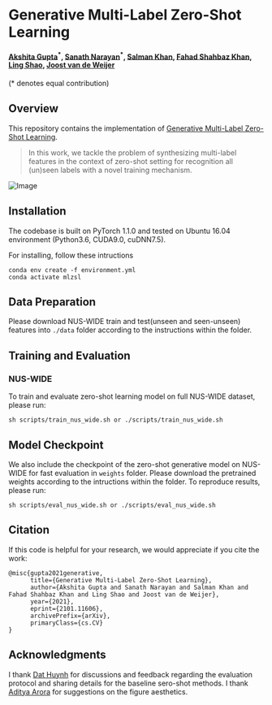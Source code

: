 # Generative Multi-Label Zero-Shot Learning

#### [Akshita Gupta](https://scholar.google.com/citations?user=G01YeI0AAAAJ&hl=en)<sup>\*</sup>, [Sanath Narayan](https://scholar.google.com/citations?user=Bx7EFGoAAAAJ&hl=en)<sup>\*</sup>, [Salman Khan](https://scholar.google.com/citations?user=M59O9lkAAAAJ&hl=en), [Fahad Shahbaz Khan](https://scholar.google.es/citations?user=zvaeYnUAAAAJ&hl=en), [Ling Shao](https://scholar.google.com/citations?user=z84rLjoAAAAJ&hl=en), [Joost van de Weijer](https://scholar.google.com/citations?user=Gsw2iUEAAAAJ&hl=en) ####

(* denotes equal contribution)

## Overview
This repository contains the implementation of [Generative Multi-Label Zero-Shot Learning](https://arxiv.org/pdf/2101.11606.pdf).
> In this work, we tackle the problem of synthesizing multi-label features in the context of zero-shot setting for recognition all (un)seen labels with a novel training mechanism.

![Image](https://github.com/akshitac8/Generative_MLZSL/blob/main/images/arch.png)


## Installation
The codebase is built on PyTorch 1.1.0 and tested on Ubuntu 16.04 environment (Python3.6, CUDA9.0, cuDNN7.5).

For installing, follow these intructions
```
conda env create -f environment.yml
conda activate mlzsl
```

## Data Preparation

Please download NUS-WIDE train and test(unseen and seen-unseen) features into `./data` folder according to the instructions within the folder.

## Training and Evaluation

### NUS-WIDE

To train and evaluate zero-shot learning model on full NUS-WIDE dataset, please run:
```
sh scripts/train_nus_wide.sh or ./scripts/train_nus_wide.sh

```
## Model Checkpoint

We also include the checkpoint of the zero-shot generative model on NUS-WIDE for fast evaluation in `weights` folder. Please download the pretrained weights according to the intructions within the folder. To reproduce results, please run:
```
sh scripts/eval_nus_wide.sh or ./scripts/eval_nus_wide.sh

```
## Citation
If this code is helpful for your research, we would appreciate if you cite the work:
```
@misc{gupta2021generative,
      title={Generative Multi-Label Zero-Shot Learning}, 
      author={Akshita Gupta and Sanath Narayan and Salman Khan and Fahad Shahbaz Khan and Ling Shao and Joost van de Weijer},
      year={2021},
      eprint={2101.11606},
      archivePrefix={arXiv},
      primaryClass={cs.CV}
}
```

Acknowledgments
---------------

I thank [Dat Huynh](https://hbdat.github.io/) for discussions and feedback regarding the evaluation protocol and sharing details for the baseline sero-shot methods. I thank [Aditya Arora](https://adityac8.github.io/) for suggestions on the figure aesthetics.

